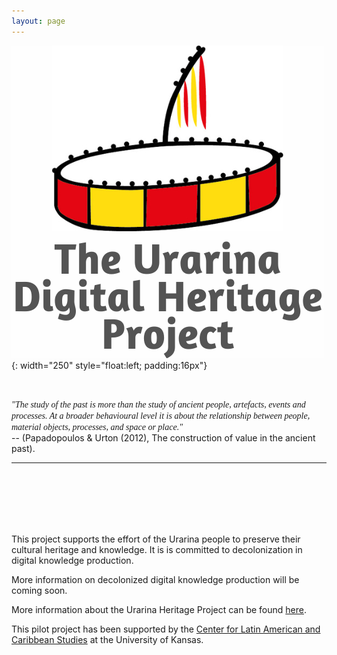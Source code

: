 ```yaml
---
layout: page
---
```




![alt-text-1](assets/logo/Urarina-logo-with-text4.png "Urarina logo"){: width="250" style="float:left; padding:16px"} 
  
&nbsp;
&nbsp;
&nbsp;

<span style="font-family:Papyrus; font-style: italic; flow:right"> "The study of the past is more than the study of ancient people, artefacts, events and processes. At a broader behavioural level it is about the relationship between people, material objects, processes, and space or place."  </span>  
 -- (Papadopoulos & Urton (2012), The construction of value in the ancient past).
&nbsp;

---
<br><br><br><br><br>
  
This project supports the  effort of the Urarina people to preserve their cultural heritage and knowledge. It is is committed to decolonization in digital knowledge production.

More information on decolonized digital knowledge production will be coming soon.

More information about the Urarina Heritage Project can be found [here](pages/about.html).

This pilot project has been supported by the [Center for Latin American and Caribbean Studies](https://clacs.ku.edu/) at the University of Kansas.

